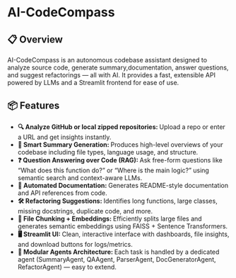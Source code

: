 # AI-CodeCompass

## 📋 Overview

AI-CodeCompass is an autonomous codebase assistant designed to analyze source code, generate summary,documentation, answer questions, and suggest refactorings — all with AI. It provides a fast, extensible API powered by LLMs and a Streamlit frontend for ease of use.

## 📦 Features

<ul>
<li><strong>🔍 Analyze GitHub or local zipped repositories: </strong>Upload a repo or enter a URL and get insights instantly.</li>
  
<li><strong>🧠 Smart Summary Generation: </strong>Produces high-level overviews of your codebase including file types, language usage, and structure.</li>
  
<li><strong>❓ Question Answering over Code (RAG): </strong>Ask free-form questions like “What does this function do?” or “Where is the main logic?” using semantic search and context-aware LLMs.</li>

<li><strong>📄 Automated Documentation: </strong>Generates README-style documentation and API references from code.</li>

<li><strong>🛠️ Refactoring Suggestions: </strong>Identifies long functions, large classes, missing docstrings, duplicate code, and more.</li>

<li><strong>📁 File Chunking + Embeddings: </strong>Efficiently splits large files and generates semantic embeddings using FAISS + Sentence Transformers.</li>

<li><strong>🖥️ Streamlit UI: </strong>Clean, interactive interface with dashboards, file insights, and download buttons for logs/metrics.</li>

<li><strong>🧩 Modular Agents Architecture: </strong>Each task is handled by a dedicated agent (SummaryAgent, QAAgent, ParserAgent, DocGeneratorAgent, RefactorAgent) — easy to extend.</li>
</ul>
